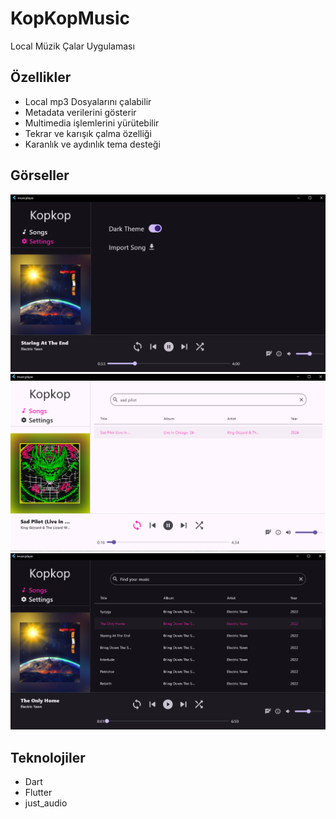 # KopKopMusic

Local Müzik Çalar Uygulaması

## Özellikler

- Local mp3 Dosyalarını çalabilir
- Metadata verilerini gösterir
- Multimedia işlemlerini yürütebilir
- Tekrar ve karışık çalma özelliği
- Karanlık ve aydınlık tema desteği

## Görseller
![Ayarlar](screenshots/settings.png)
![Aydınlık Tema](screenshots/lightTheme.png)
![Karanlık Tema](screenshots/darkTheme.png) 

## Teknolojiler
- Dart
- Flutter
- just_audio

